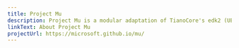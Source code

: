 ```yaml
---
title: Project Mu
description: Project Mu is a modular adaptation of TianoCore's edk2 (UEFI BIOS reference) tuned for building modern devices using a scalable, maintainable, and reusable pattern
linkText: About Project Mu
projectUrl: https://microsoft.github.io/mu/
---
```

